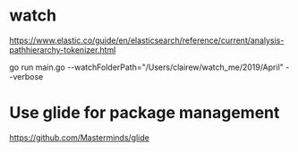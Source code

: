 # watch

https://www.elastic.co/guide/en/elasticsearch/reference/current/analysis-pathhierarchy-tokenizer.html

go run main.go --watchFolderPath="/Users/clairew/watch_me/2019/April" --verbose

# Use glide for package management

https://github.com/Masterminds/glide
